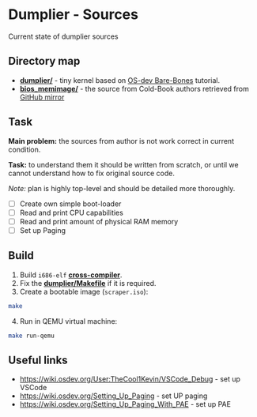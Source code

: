 # Dumplier - Sources

Current state of dumplier sources

## Directory map

- [**dumplier/**](./dumplier) - tiny kernel based on
[OS-dev Bare-Bones](../Sketches/bare-bones/README.md) tutorial.
- [**bios_memimage/**](./bios_memimage) - the source from Cold-Book authors
retrieved from [GitHub mirror](https://github.com/DonnchaC/coldboot-attacks)

## Task

**Main problem:** the sources from author is not work correct in current condition.

**Task:** to understand them it should be written from scratch, or until
we cannot understand how to fix original source code.

*Note:* plan is highly top-level and should be detailed more thoroughly.

- [ ] Create own simple boot-loader
- [ ] Read and print CPU capabilities
- [ ] Read and print amount of physical RAM memory
- [ ] Set up Paging

## Build

1. Build `i686-elf` [**cross-compiler**](../Sketches/cross-compiler.md).
2. Fix the [**dumplier/Makefile**](./dumplier/Makefile) if it is required.
3. Create a bootable image (`scraper.iso`):

```bash
make
```

4. Run in QEMU virtual machine:

```bash
make run-qemu
```

## Useful links

- <https://wiki.osdev.org/User:TheCool1Kevin/VSCode_Debug> - set up VSCode
- <https://wiki.osdev.org/Setting_Up_Paging> - set UP paging
- <https://wiki.osdev.org/Setting_Up_Paging_With_PAE> - set up PAE
